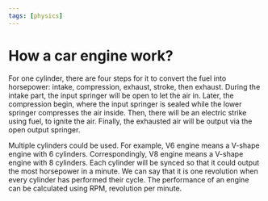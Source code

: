 ```yaml
---
tags: [physics]
---
```


# How a car engine work?

For one cylinder, there are four steps for it to convert the fuel into
horsepower: intake, compression, exhaust, stroke, then exhaust. During the
intake part, the input springer will be open to let the air in. Later, the
compression begin, where the input springer is sealed while the lower springer
compresses the air inside. Then, there will be an electric strike using fuel, to
ignite the air. Finally, the exhausted air will be output via the open output
springer.

Multiple cylinders could be used. For example, V6 engine means a V-shape engine
with 6 cylinders. Correspondingly, V8 engine means a V-shape engine with 8
cylinders. Each cylinder will be synced so that it could output the most
horsepower in a minute. We can say that it is one revolution when every
cylinder has performed their cycle. The performance of an engine can be
calculated using RPM, revolution per minute.
